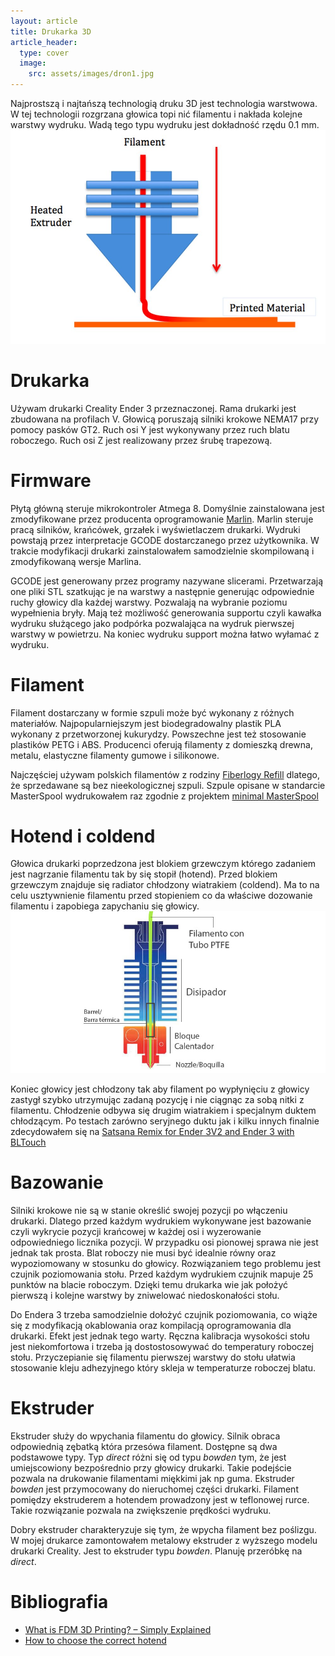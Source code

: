 ```yaml
---
layout: article
title: Drukarka 3D
article_header:
  type: cover
  image:
    src: assets/images/dron1.jpg
---
```


Najprostszą i najtańszą technologią druku 3D jest technologia warstwowa. <!--more--> W tej technologii rozgrzana głowica topi nić filamentu i nakłada kolejne warstwy wydruku. Wadą tego typu wydruku jest dokładność rzędu 0.1 mm. 
![Głowica](/assets/images/printer1.jpeg)


# Drukarka 

Używam drukarki Creality Ender 3 przeznaczonej. Rama drukarki jest zbudowana na profilach V. Głowicą poruszają silniki krokowe NEMA17 przy pomocy pasków GT2. Ruch osi Y jest wykonywany przez ruch blatu roboczego. Ruch osi Z jest realizowany przez śrubę trapezową.

# Firmware

Płytą główną steruje mikrokontroler Atmega 8. Domyślnie zainstalowana jest zmodyfikowane przez producenta oprogramowanie [Marlin](https://marlinfw.org/). Marlin steruje pracą silników, krańcówek, grzałek i wyświetlaczem drukarki. Wydruki powstają przez interpretacje GCODE dostarczanego przez użytkownika. W trakcie modyfikacji drukarki zainstalowałem samodzielnie skompilowaną i zmodyfikowaną wersje Marlina.

GCODE jest generowany przez programy nazywane slicerami. Przetwarzają one pliki STL szatkując je na warstwy a następnie generując odpowiednie ruchy głowicy dla każdej warstwy. Pozwalają na wybranie poziomu wypełnienia bryły. Mają też możliwość generowania supportu czyli kawałka wydruku służącego jako podpórka pozwalająca na wydruk pierwszej warstwy w powietrzu. Na koniec wydruku support można łatwo wyłamać z wydruku. 

# Filament

Filament dostarczany w formie szpuli może być wykonany z różnych materiałów. Najpopularniejszym jest biodegradowalny plastik PLA wykonany z przetworzonej kukurydzy. Powszechne jest też stosowanie plastików PETG i ABS. Producenci oferują filamenty z domieszką drewna, metalu, elastyczne filamenty gumowe i silikonowe. 

Najczęściej używam polskich filamentów z rodziny [Fiberlogy Refill](https://fiberlogy.com/en/fiberlogy-filaments/refill/) dlatego, że sprzedawane są bez nieekologicznej szpuli. Szpule opisane w standarcie MasterSpool wydrukowałem raz zgodnie z projektem [minimal MasterSpool](https://www.thingiverse.com/thing:2911695)



# Hotend i coldend

Głowica drukarki poprzedzona jest blokiem grzewczym którego zadaniem jest nagrzanie filamentu tak by się stopił (hotend). Przed blokiem grzewczym znajduje się radiator chłodzony wiatrakiem (coldend). Ma to na celu usztywnienie filamentu przed stopieniem co da właściwe dozowanie filamentu i zapobiega zapychaniu się głowicy.  
![Hotend](/assets/images/hotend.jpg)

Koniec głowicy jest chłodzony tak aby filament po wypłynięciu z głowicy zastygł szybko utrzymując zadaną pozycję i nie ciągnąc za sobą nitki z filamentu. Chłodzenie odbywa się drugim wiatrakiem i specjalnym duktem chłodzącym. Po testach zarówno seryjnego duktu jak i kilku innych finalnie zdecydowałem się na [Satsana Remix for Ender 3V2 and Ender 3 with BLTouch](https://www.thingiverse.com/thing:4647053)

# Bazowanie

Silniki krokowe nie są w stanie określić swojej pozycji po włączeniu drukarki. Dlatego przed każdym wydrukiem wykonywane jest bazowanie czyli wykrycie pozycji krańcowej w każdej osi i wyzerowanie odpowiedniego licznika pozycji. W przypadku osi pionowej sprawa nie jest jednak tak prosta. Blat roboczy nie musi być idealnie równy oraz wypoziomowany w stosunku do głowicy. Rozwiązaniem tego problemu jest czujnik poziomowania stołu. Przed każdym wydrukiem czujnik mapuje 25 punktów na blacie roboczym. Dzięki temu drukarka wie jak położyć pierwszą i kolejne warstwy by zniwelować niedoskonałości stołu.

Do Endera 3 trzeba samodzielnie dołożyć czujnik poziomowania, co wiąże się z modyfikacją okablowania oraz kompilacją oprogramowania dla drukarki. Efekt jest jednak tego warty. Ręczna kalibracja wysokości stołu jest niekomfortowa i trzeba ją dostostosowywać do temperatury roboczej stołu. Przyczepianie się filamentu pierwszej warstwy do stołu ułatwia stosowanie kleju adhezyjnego który skleja w temperaturze roboczej blatu.

# Ekstruder

Ekstruder służy do wpychania filamentu do głowicy. Silnik obraca odpowiednią zębatką która przesówa filament. Dostępne są dwa podstawowe typy. Typ *direct* różni się od typu *bowden* tym, że jest umiejscowiony bezpośrednio przy głowicy drukarki. Takie podejście pozwala na drukowanie filamentami miękkimi jak np guma. Ekstruder *bowden* jest przymocowany do nieruchomej części drukarki. Filament pomiędzy ekstruderem a hotendem prowadzony jest w teflonowej rurce. Takie rozwiązanie pozwala na zwiększenie prędkości wydruku.

Dobry ekstruder charakteryzuje się tym, że wpycha filament bez poślizgu. W mojej drukarce zamontowałem metalowy ekstruder z wyższego modelu drukarki Creality. Jest to ekstruder typu *bowden*. Planuję przeróbkę na *direct*.

# Bibliografia
* [What is FDM 3D Printing? – Simply Explained](https://all3dp.com/2/fused-deposition-modeling-fdm-3d-printing-simply-explained/)
* [How to choose the correct hotend](https://filament2print.com/gb/blog/96_How-to-choose-the-correct-hotend.html)



